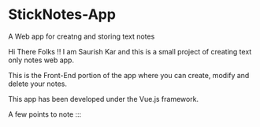 # StickNotes-App
A  Web app for creatng and storing text notes

Hi There Folks !!
I am Saurish Kar and this is a small project of creating text only notes web app.

This is the Front-End portion of the app where you can create, modify and delete your notes.

This app has been developed under the Vue.js framework.


A few points to note :::

